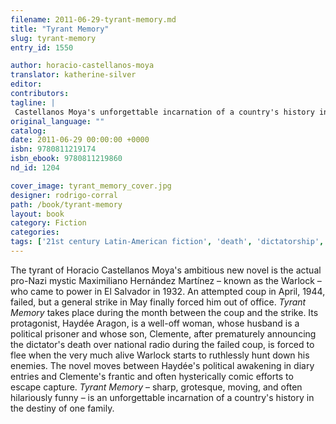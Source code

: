 ```yaml
---
filename: 2011-06-29-tyrant-memory.md
title: "Tyrant Memory"
slug: tyrant-memory
entry_id: 1550

author: horacio-castellanos-moya
translator: katherine-silver
editor: 
contributors: 
tagline: |
 Castellanos Moya's unforgettable incarnation of a country's history in the destiny of one family.
original_language: ""
catalog: 
date: 2011-06-29 00:00:00 +0000 
isbn: 9780811219174
isbn_ebook: 9780811219860
nd_id: 1204

cover_image: tyrant_memory_cover.jpg
designer: rodrigo-corral
path: /book/tyrant-memory
layout: book
category: Fiction
categories: 
tags: ['21st century Latin-American fiction', 'death', 'dictatorship', 'El Salvador', 'family', 'Latin America', 'Latin-American literature', 'Nazism', 'politics', 'Spanish', 'Translations', 'violence']
---
```

The tyrant of Horacio Castellanos Moya's ambitious new novel is the actual pro-Nazi mystic Maximiliano Hernández Martínez – known as the Warlock – who came to power in El Salvador in 1932. An attempted coup in April, 1944, failed, but a general strike in May finally forced him out of office. *Tyrant Memory* takes place during the month between the coup and the strike. Its protagonist, Haydée Aragon, is a well-off woman, whose husband is a political prisoner and whose son, Clemente, after prematurely announcing the dictator's death over national radio during the failed coup, is forced to flee when the very much alive Warlock starts to ruthlessly hunt down his enemies. The novel moves between Haydée's political awakening in diary entries and Clemente's frantic and often hysterically comic efforts to escape capture. *Tyrant Memory* – sharp, grotesque, moving, and often hilariously funny – is an unforgettable incarnation of a country's history in the destiny of one family.






